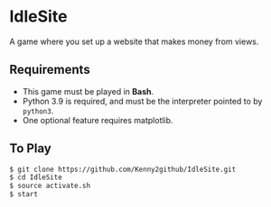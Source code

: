 # IdleSite
A game where you set up a website that makes money from views.

## Requirements
- This game must be played in **Bash**.
- Python 3.9 is required, and must be the interpreter pointed to by `python3`.
- One optional feature requires matplotlib.

## To Play
```bash
$ git clone https://github.com/Kenny2github/IdleSite.git
$ cd IdleSite
$ source activate.sh
$ start
```